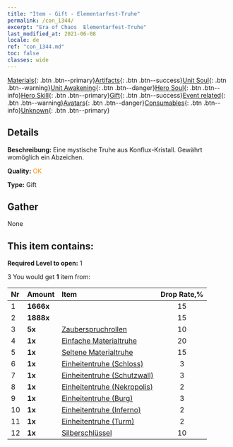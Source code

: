 ```yaml
---
title: "Item - Gift - Elementarfest-Truhe"
permalink: /con_1344/
excerpt: "Era of Chaos  Elementarfest-Truhe"
last_modified_at: 2021-06-08
locale: de
ref: "con_1344.md"
toc: false
classes: wide
---
```

 [Materials](/ItemsDE/){: .btn .btn--primary}[Artifacts](/ItemsDE/Artifacts/){: .btn .btn--success}[Unit Soul](/ItemsDE/UnitSoul/){: .btn .btn--warning}[Unit Awakening](/ItemsDE/UnitAwakening/){: .btn .btn--danger}[Hero Soul](/ItemsDE/HeroSoul/){: .btn .btn--info}[Hero Skill](/ItemsDE/HeroSkill/){: .btn .btn--primary}[Gift](/ItemsDE/Gift/){: .btn .btn--success}[Event related](/ItemsDE/Events/){: .btn .btn--warning}[Avatars](/ItemsDE/Avatars/){: .btn .btn--danger}[Consumables](/ItemsDE/Consumables/){: .btn .btn--info}[Unknown](/ItemsDE/Unknown/){: .btn .btn--primary}

## Details
 **Beschreibung:** Eine mystische Truhe aus Konflux-Kristall. Gewährt womöglich ein Abzeichen.

 **Quality:** <span style="color: #FF8C00">OK</span>

 **Type:** Gift

## Gather

  None

## This item contains:

 **Required Level to open:** 1

 3 You would get **1** item  from:

  | Nr | Amount |     Item    | Drop Rate,% |
  |:---|:-------|:------------|:---------:|
  | 1 |  **1666x** | <i class="fas fa-coins"/> | 15 | 
  | 2 |  **1888x** | <i class="fas fa-coins"/> | 15 | 
  | 3 |  **5x** | [Zauberspruchrollen](/ItemsDE/con_694/) | 10 | 
  | 4 |  **1x** | [Einfache Materialtruhe](/ItemsDE/con_756/) | 20 | 
  | 5 |  **1x** | [Seltene Materialtruhe](/ItemsDE/con_757/) | 15 | 
  | 6 |  **1x** | [Einheitentruhe (Schloss)](/ItemsDE/con_1269/) | 3 | 
  | 7 |  **1x** | [Einheitentruhe (Schutzwall)](/ItemsDE/con_1270/) | 3 | 
  | 8 |  **1x** | [Einheitentruhe (Nekropolis)](/ItemsDE/con_1271/) | 2 | 
  | 9 |  **1x** | [Einheitentruhe (Burg)](/ItemsDE/con_1272/) | 3 | 
  | 10 |  **1x** | [Einheitentruhe (Inferno)](/ItemsDE/con_1273/) | 2 | 
  | 11 |  **1x** | [Einheitentruhe (Turm)](/ItemsDE/con_1274/) | 2 | 
  | 12 |  **1x** | [Silberschlüssel](/ItemsDE/con_693/) | 10 | 

